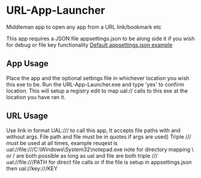 # URL-App-Launcher
Middleman app to open any app from a URL link/bookmark etc

This app requires a JSON file appsettings.json to be along side it if you wish for debug or file key functionality
[Default appsettings.json example](https://github.com/Frooodle/URL-App-Launcher/blob/main/Defaultappsettings.json)

## App Usage
Place the app and the optional settings file in whichever location you wish this exe to be. 
Run the URL-App-Launcher.exe and type 'yes' to confirm location.
This will setup a registry edit to map ual:// calls to this exe at the location you have ran it.

## URL Usage
Use link in format UAL:/// to call this app, It accepts file paths with and without args. File path and file must be in quotes if args are used)
Triple /// must be used at all times, example reuqest is ual://file:///C:\\Windows\\System32\\notepad.exe note for directory mapping \\ or / are both possible as long as ual and file are both triple ///
ual://file:///PATH for direct file calls or if the file is setup in appsettings.json then ual://key:///KEY